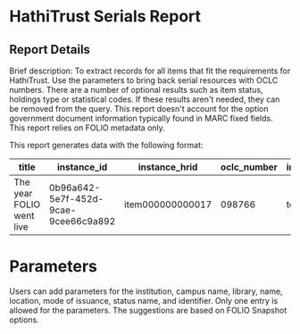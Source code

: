 # HathiTrust Serials Report

## Report Details

Brief description: To extract records for all items that fit the requirements for HathiTrust. Use the parameters to bring back serial resources with OCLC numbers. There are a number of optional results such as item status, holdings type or statistical codes. If these results aren't needed, they can be removed from the query. This report doesn't account for the option government document information typically found in MARC fixed fields. This report relies on FOLIO metadata only. 

This report generates data with the following format:

| title | instance\_id | instance\_hrid | oclc\_number | instance\_mode\_of\_issuance | item\_stat\_code\_type\_name | item\_stat\_code\_name | hol\_stat\_code\_type\_name | hol\_stat\_code\_name | inst\_stat\_code\_type\_name | inst\_stat\_code\_name | location\_name | campus\_name | library\_name | institution\_name |
|---|---|---|---|---|---|---|---|---|---|---|---|---|---|---|
| The year FOLIO went live | 0b96a642-5e7f-452d-9cae-9cee66c9a892 | item000000000017 | 098766 | text | Available | 69640328-788e-43fc-9c3c-af39e243f3b7 | ARL (Collection stats) | Serials, print (serials) | ARL (Collection stats) | Serials, print (serials) | ARL (Collection stats) | Serials, print (serials) | Stacks | Main Campus | Library | Institution |
# Parameters

Users can add parameters for the institution, campus name, library, name, location, mode of issuance, status name, and identifier. Only one entry is allowed for the parameters. The suggestions are based on FOLIO Snapshot options.
